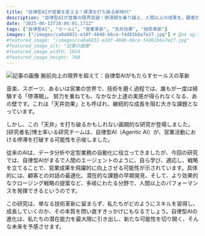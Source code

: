 ```yaml
---
title: "自律型AIが営業を変える！停滞を打ち破る新時代"
description: "自律型AIが営業の限界突破！停滞期を乗り越え、人間以上の成果を。顧客対応最適化、課題発見、クロージング戦略... AIが営業を変革し、成長の可能性を広げる未来を描く。"
date: "2025-06-13T18:06:01.171Z"
tags: ["自律型AI", "セールс", "営業革新", "天井効果", "技術革新"]
images: ["/images/ca8a6831-e10f-4840-b6ce-f4d81b6a7e27.jpg"] # Для og:image
#featured_image: "/images/ca8a6831-e10f-4840-b6ce-f4d81b6a7e27.jpg"
#featured_image_alt: "記事の画像"
#featured_image_width: 1024
#featured_image_height: 768
---
```

![記事の画像](/images/ca8a6831-e10f-4840-b6ce-f4d81b6a7e27.jpg)
腕前向上の限界を超えて：自律型AIがもたらすセールスの革新

音楽、スポーツ、あるいは営業の世界で、技術を磨く過程では、誰もが一度は経験する「停滞期」。 努力を重ねても、なかなか上達の実感が得られなくなる、あの壁です。これは「天井効果」とも呼ばれ、継続的な成長を阻む大きな課題となっています。

しかし、この「天井」を打ち破るかもしれない画期的な研究が登場しました。 [研究者名]博士率いる研究チームは、自律型AI（Agentic AI）が、営業活動における停滞を打破する可能性を示唆しました。

従来のAIは、データ分析や定型業務の自動化に役立ってきましたが、今回の研究では、自律型AIがまるで人間のエージェントのように、自ら学び、適応し、戦略を立てることで、営業成果を飛躍的に向上させる可能性が示されています。具体的には、顧客との対話の最適化、潜在的な課題の早期発見、そして、より効果的なクロージング戦略の提案など、多岐にわたる分野で、人間以上のパフォーマンスを発揮できるというのです。

この研究は、単なる技術革新に留まらず、私たちがどのようにスキルを習得し、成長していくのか、その本質を問い直すきっかけにもなるでしょう。自律型AIの進化は、私たちの潜在能力を最大限に引き出し、新たな可能性を切り開く、そんな未来を予感させます。
